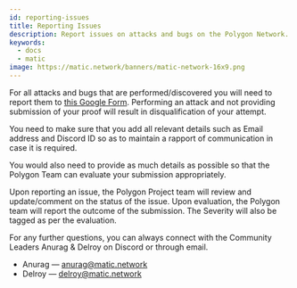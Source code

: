 ```yaml
---
id: reporting-issues
title: Reporting Issues
description: Report issues on attacks and bugs on the Polygon Network.
keywords:
  - docs
  - matic
image: https://matic.network/banners/matic-network-16x9.png 
---
```


For all attacks and bugs that are performed/discovered you will need to report them to [this Google Form](https://forms.gle/Tnq8KQDhq6s1CYBD9). Performing an attack and not providing submission of your proof will result in disqualification of your attempt.

You need to make sure that you add all relevant details such as Email address and Discord ID so as to maintain a rapport of communication in case it is required.

You would also need to provide as much details as possible so that the Polygon Team can evaluate your submission appropriately.

Upon reporting an issue, the Polygon Project team will review and update/comment on the status of the issue. Upon evaluation, the Polygon team will report the outcome of the submission. The Severity will also be tagged as per the evaluation.

For any further questions, you can always connect with the Community Leaders Anurag & Delroy on Discord or through email.

* Anurag — anurag@matic.network
* Delroy — delroy@matic.network

